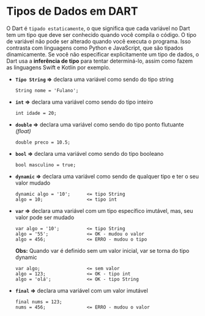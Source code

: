 # Tipos de Dados em DART

O Dart é `tipado estaticamente`, o que significa que cada variável no Dart tem um tipo que deve ser conhecido quando você compila o código. O tipo de variável 
não pode ser alterado quando você executa o programa. Isso contrasta com linguagens como Python e JavaScript, que são tipados dinamicamente. Se você não especificar
explicitamente um tipo de dados, o Dart usa a **inferência de tipo** para tentar determiná-lo, assim como fazem as linguagens Swift e Kotlin por exemplo.

- **`Tipo String` =>** declara uma variável como sendo do tipo string
 
 	  String nome = 'Fulano';
 	
- **`int` =>** declara uma variável como sendo do tipo inteiro

	  int idade = 20;
	
- **`double` =>** declara uma variável como sendo do tipo ponto flutuante *(float)*

	  double preco = 10.5;
	
- **`bool` =>** declara uma variável como sendo do tipo booleano

	  bool masculino = true;
	
- **`dynamic` =>** declara uma variável como sendo de qualquer tipo e ter o seu valor mudado

      dynamic algo = '10';      <= tipo String
      algo = 10;                <= tipo int
      
- **`var` =>** declara uma variável com um tipo específico imutável, mas, seu valor pode ser mudado

      var algo = '10';          <= tipo String
      algo = '55';              <= OK - mudou o valor
      algo = 456;               <= ERRO - mudou o tipo
      
     **Obs:** Quando var é definido sem um valor inicial, var se torna do tipo dynamic
      
      var algo;                 <= sem valor
      algo = 123;               <= OK - tipo int
      algo = 'olá';             <= OK - tipo String
      
- **`final` =>** declara uma variável com um valor imutável

      final nums = 123;
      nums = 456;               <= ERRO - mudou o valor

